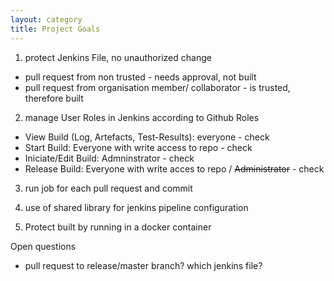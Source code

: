 ```yaml
---
layout: category
title: Project Goals
---
```




1. protect Jenkins File, no unauthorized change 
* pull request  from non trusted - needs approval, not built
* pull request from organisation member/ collaborator -  is trusted, therefore built

2. manage User Roles in Jenkins according to Github Roles
* View Build (Log, Artefacts, Test-Results): everyone - check
* Start Build: Everyone with write access to repo - check
* Iniciate/Edit Build: Admninstrator - check
* Release Build: Everyone with write acces to repo / <s>Administrator</s> -  check

3. run job for each pull request and commit 

4. use of shared library for jenkins pipeline configuration

5. Protect built by running in a docker container

Open questions
 * pull request to release/master branch? which jenkins file? 


